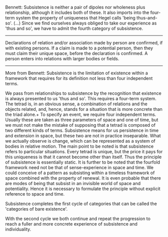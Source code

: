 Bennett: 
Subsistence is neither a pair of dipoles nor wholeness plus relationship, although it includes both of these. It also imports into the four-term system the property of uniqueness that Hegel calls 'being thus-and-so'. (...) Since we find ourselves always obliged to take our experience as 'thus and so', we have to admit the fourth category of subsistence.
_______________________
Declarations of relation and/or association made by person are confirmed, if with existing persons. If a claim is made to a potential person, then they must claim their unique space, before the declaration is confirmed. A person enters  into relations with larger bodies or fields.
_______________________
More from Bennett: 
Subsistence is the limitation of existence within a framework that requires for its definition not less than four independent terms.

We pass from relationships to subsistence by the recognition that existence is always presented to us 'thus and so'. This requires a four-term system. The tetrad is, in an obvious sense, a combination of relations and the objects related, and, hence, stands for a situation that is more concrete than the triad alone.+ To specify an event, we require four independent terms. Usually these are taken as three parameters of space and one of time, but we must not make the mistake of supposing that a tetrad is composed of two different kinds of terms. Subsistence means for us persistence in time and extension in space, but these two are not in practice inseparable. What we actually observe is change, which can be represented as a system of bodies in relative motion. The main point to be noted is that subsistence refers to particular situations. Every tetrad is unique, but the price it pays for this uniqueness is that it cannot become other than itself. Thus the principle of subsistence is essentially static. It is further to be noted that the fourfold framework need not be that of sense-experience in space and time. We could conceive of a pattern as subsisting within a timeless framework of space combined with the property of renewal. It is even probable that there are modes of being that subsist in an invisible world of space and potentiality. Hence it is necessary to formulate the principle without explicit reference to space and time.

Subsistence completes the first cycle of categories that can be called the 'categories of bare existence'.

With the second cycle we both continue and repeat the progression to reach a fuller and more concrete experience of subsistence and individuality.